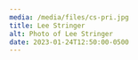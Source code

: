 ```yaml
---
media: /media/files/cs-pri.jpg
title: Lee Stringer
alt: Photo of Lee Stringer
date: 2023-01-24T12:50:00-0500
---
```

